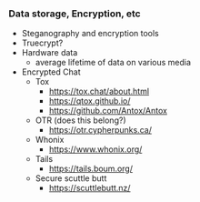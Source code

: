 ### Data storage, Encryption, etc
+ Steganography and encryption tools
+ Truecrypt?
+ Hardware data
  - average lifetime of data on various media
+ Encrypted Chat
  - Tox
    - https://tox.chat/about.html
    - https://qtox.github.io/
    - https://github.com/Antox/Antox
  - OTR  (does this belong?)
    - https://otr.cypherpunks.ca/
  - Whonix
    - https://www.whonix.org/
  - Tails
    - https://tails.boum.org/
  - Secure scuttle butt
    - https://scuttlebutt.nz/
